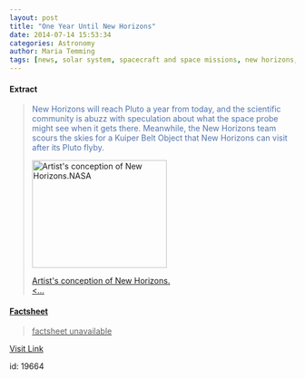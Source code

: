 ```yaml
---
layout: post
title: "One Year Until New Horizons"
date: 2014-07-14 15:53:34
categories: Astronomy
author: Maria Temming
tags: [news, solar system, spacecraft and space missions, new horizons, pluto]
---
```



#### Extract
><span style="color: #5274ae;">New Horizons will reach Pluto a year from today, and the scientific community is abuzz with speculation about what the space probe might see when it gets there. Meanwhile, the New Horizons team scours the skies for a Kuiper Belt Object that New Horizons can visit after its Pluto flyby.<div id="attachment_255425862" style="width: 247px" class="wp-caption alignright"><a href="http://d366w3m5tf0813.cloudfront.net/wp-content/uploads/new_horizons.jpg"><img class="wp-image-255425862 size-medium" src="http://d366w3m5tf0813.cloudfront.net/wp-content/uploads/new_horizons-237x190.jpg" alt="Artist's conception of New Horizons.NASA" width="237" height="190" /><p class="wp-caption-text">Artist's conception of New Horizons.<...

#### Factsheet
>factsheet unavailable

[Visit Link](http://www.skyandtelescope.com/astronomy-news/one-year-new-horizons07142014/)

id:   19664


